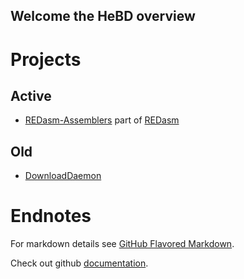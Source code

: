 ## Welcome the HeBD overview

# Projects
## Active 

- [REDasm-Assemblers](https://github.com/HeBD/REDasm-Assemblers) part of [REDasm](https://github.com/REDasmOrg/REDasm)

## Old

- [DownloadDaemon](https://github.com/HeBD/DownloadDaemon)

# Endnotes

For markdown details see [GitHub Flavored Markdown](https://guides.github.com/features/mastering-markdown/).

Check out github [documentation](https://docs.github.com/categories/github-pages-basics/).
